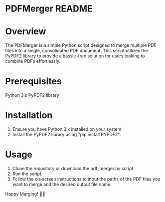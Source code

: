 # PDFMerger README

# Overview
The PDFMerger is a simple Python script designed to merge multiple PDF files into a single, consolidated PDF document. This script utilizes the PyPDF2 library to provide a hassle-free solution for users looking to combine PDFs effortlessly.

# Prerequisites
Python 3.x
PyPDF2 library

# Installation
1) Ensure you have Python 3.x installed on your system.
2) Install the PyPDF2 library using "pip install PYPDF2".

# Usage
1) Clone the repository or download the pdf_merger.py script.
2) Run the script.
3) Follow the on-screen instructions to input the paths of the PDF files you want to merge and the desired output file name.

Happy Merging! 📄✨
